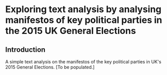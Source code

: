 # Exploring text analysis by analysing manifestos of key political parties in the 2015 UK General Elections

## Introduction
A simple text analysis on the manifestos of the key political parties in UK's 2015 General Elections.
[To be populated.]
